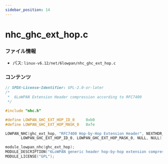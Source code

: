 ```yaml
---
sidebar_position: 14
---
```

# nhc_ghc_ext_hop.c

### ファイル情報

- パス: `linux-v6.12/net/6lowpan/nhc_ghc_ext_hop.c`

### コンテンツ

```c
// SPDX-License-Identifier: GPL-2.0-or-later
/*
 *	6LoWPAN Extension Header compression according to RFC7400
 */

#include "nhc.h"

#define LOWPAN_GHC_EXT_HOP_ID_0		0xb0
#define LOWPAN_GHC_EXT_HOP_MASK_0	0xfe

LOWPAN_NHC(ghc_ext_hop, "RFC7400 Hop-by-Hop Extension Header", NEXTHDR_HOP, 0,
	   LOWPAN_GHC_EXT_HOP_ID_0, LOWPAN_GHC_EXT_HOP_MASK_0, NULL, NULL);

module_lowpan_nhc(ghc_ext_hop);
MODULE_DESCRIPTION("6LoWPAN generic header hop-by-hop extension compression");
MODULE_LICENSE("GPL");

```
